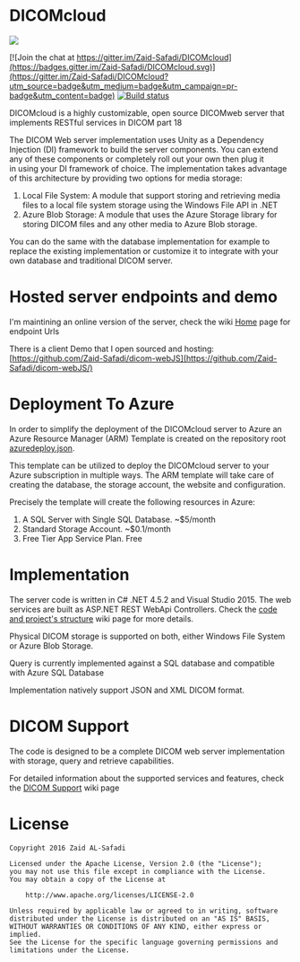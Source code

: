 # DICOMcloud <a href="https://portal.azure.com/#create/Microsoft.Template/uri/https%3A%2F%2Fraw.githubusercontent.com%2FZaid-Safadi%2FDICOMcloud%2Fdevelopment%2Fazuredeploy.json">
<img src="https://camo.githubusercontent.com/9285dd3998997a0835869065bb15e5d500475034/687474703a2f2f617a7572656465706c6f792e6e65742f6465706c6f79627574746f6e2e706e67" data-canonical-src="http://azuredeploy.net/deploybutton.png" style="max-width:100%;">
</a> 


[![Join the chat at https://gitter.im/Zaid-Safadi/DICOMcloud](https://badges.gitter.im/Zaid-Safadi/DICOMcloud.svg)](https://gitter.im/Zaid-Safadi/DICOMcloud?utm_source=badge&utm_medium=badge&utm_campaign=pr-badge&utm_content=badge)  [![Build status](https://ci.appveyor.com/api/projects/status/v9c3lcjv9xymabww/branch/development?svg=true)](https://ci.appveyor.com/project/Zaid-Safadi/dicomcloud/branch/development)

DICOMcloud is a highly customizable, open source DICOMweb server that implements RESTful services in DICOM part 18

The DICOM Web server implementation uses Unity as a Dependency Injection (DI) framework to build the server components. You can extend any of these components or completely roll out your own then plug it in using your DI framework of choice. The implementation takes advantage of this architecture by providing two options for media storage: 
 1. Local File System: A module that support storing and retrieving media files to a local file system storage using the Windows File API in .NET 
 2. Azure Blob Storage: A module that uses the Azure Storage library for storing DICOM files and any other media to Azure Blob storage.

You can do the same with the database implementation for example to replace the existing implementation or customize it to integrate with your own database and traditional DICOM server. 

# Hosted server endpoints and demo
I'm maintining an online version of the server, check the wiki [Home](https://github.com/Zaid-Safadi/DICOMcloud/wiki) page for endpoint Urls 

There is a client Demo that I open sourced and hosting:
[https://github.com/Zaid-Safadi/dicom-webJS](https://github.com/Zaid-Safadi/dicom-webJS/)

# Deployment To Azure
In order to simplify the deployment of the DICOMcloud server to Azure an Azure Resource Manager (ARM) Template is created on the repository root [azuredeploy.json](https://github.com/Zaid-Safadi/DICOMcloud/blob/development/azuredeploy.json).

This template can be utilized to deploy the DICOMcloud server to your Azure subscription in multiple ways. The ARM template will take care of creating the database, the storage account, the website and configuration.

Precisely the template will create the following resources in Azure:
 1. A SQL Server with Single SQL Database. ~$5/month
 2. Standard Storage Account. ~$0.1/month 
 3. Free Tier App Service Plan. Free
 
# Implementation
The server code is written in C# .NET 4.5.2 and Visual Studio 2015. The web services are built as ASP.NET REST WebApi Controllers.
Check the [code and project's structure](https://github.com/Zaid-Safadi/DICOMcloud/wiki/Code-and-Projects-Structure) wiki page for more details.

Physical DICOM storage is supported on both, either Windows File System or Azure Blob Storage.

Query is currently implemented against a SQL database and compatible with Azure SQL Database

Implementation natively support JSON and XML DICOM format.

# DICOM Support
The code is designed to be a complete DICOM web server implementation with storage, query and retrieve capabilities.

For detailed information about the supported services and features, check the [DICOM Support](https://github.com/Zaid-Safadi/DICOMcloud/wiki/DICOM-Support) wiki page  

# License
 
    Copyright 2016 Zaid AL-Safadi

    Licensed under the Apache License, Version 2.0 (the "License");
    you may not use this file except in compliance with the License.
    You may obtain a copy of the License at

        http://www.apache.org/licenses/LICENSE-2.0

    Unless required by applicable law or agreed to in writing, software
    distributed under the License is distributed on an "AS IS" BASIS,
    WITHOUT WARRANTIES OR CONDITIONS OF ANY KIND, either express or implied.
    See the License for the specific language governing permissions and
    limitations under the License.
